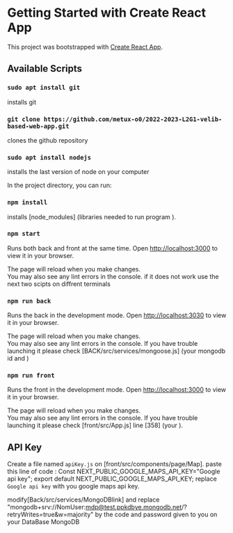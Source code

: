 # Getting Started with Create React App

This project was bootstrapped with [Create React App](https://github.com/facebook/create-react-app).

## Available Scripts

### `sudo apt install git`

installs git

### `git clone https://github.com/metux-o0/2022-2023-L2G1-velib-based-web-app.git`

clones the github repository

### `sudo apt install nodejs`

installs the last version of node on your computer

In the project directory, you can run:

### `npm install`

installs [node_modules] (libraries needed to run program ).

### `npm start`

Runs both back and front at the same time.
Open [http://localhost:3000](http://localhost:3000) to view it in your browser.

The page will reload when you make changes.\
You may also see any lint errors in the console.
if it does not work use the next two scipts on diffrent terminals

### `npm run back`

Runs the back in the development mode.
Open [http://localhost:3030](http://localhost:3000) to view it in your browser.

The page will reload when you make changes.\
You may also see any lint errors in the console.
If you have trouble launching it please check [BACK/src/services/mongoose.js] (your mongodb id and <password>)

### `npm run front`

Runs the front in the development mode.
Open [http://localhost:3000](http://localhost:3000) to view it in your browser.

The page will reload when you make changes.\
You may also see any lint errors in the console.
If you have trouble launching it please check [front/src/App.js] line [358] (your <GoogleMapsApiKey>).



## API Key
Create a file named `apiKey.js` on [front/src/components/page/Map].
paste this line of code :
	Const NEXT_PUBLIC_GOOGLE_MAPS_API_KEY="Google api key";
	export default NEXT_PUBLIC_GOOGLE_MAPS_API_KEY;
replace `Google api key` with you google maps api key.

modify[Back/src/services/MongoDBlink] and replace "mongodb+srv://NomUser:mdp@test.ppkdbye.mongodb.net/?retryWrites=true&w=majority" by the code and password given to you on your DataBase MongoDB

